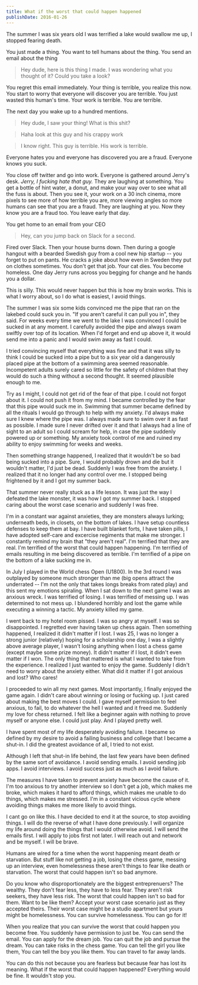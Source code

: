 ```yaml
---
title: What if the worst that could happen happened
publishDate: 2016-01-26
---
```


The summer I was six years old I was terrified a lake would swallow me up, I stopped fearing death.

You just made a thing. You want to tell humans about the thing. You send an email about the thing

> Hey dude, here is this thing I made. I was wondering what you thought of it? Could you take a look?

You regret this email immediately. Your thing is terrible, you realize this now. You start to worry that everyone will discover you are terrible. You just wasted this human's time. Your work is terrible. You are terrible.

The next day you wake up to a hundred mentions.

> Hey dude, I saw your thing! What is this shit?

> Haha look at this guy and his crappy work

> I know right. This guy is terrible. His work is terrible.

Everyone hates you and everyone has discovered you are a fraud. Everyone knows you suck.

You close off twitter and go into work. Everyone is gathered around Jerry's desk. _Jerry, I fucking hate that guy._ They are laughing at something. You get a bottle of hint water, a donut, and make your way over to see what all the fuss is about. Then you see it, your work on a 30 inch cinema, more pixels to see more of how terrible you are, more viewing angles so more humans can see that you are a fraud. They are laughing at you. Now they know you are a fraud too. You leave early that day.

You get home to an email from your CEO

> Hey, can you jump back on Slack for a second.

Fired over Slack. Then your house burns down. Then during a google hangout with a bearded Swedish guy from a cool new hip startup -- you forget to put on pants. He cracks a joke about how even in Sweden they put on clothes sometimes. You don't get that job. Your cat dies. You become homeless. One day Jerry runs across you begging for change and he hands you a dollar.

This is silly. This would never happen but this is how my brain works. This is what I worry about, so I do what is easiest, I avoid things.

The summer I was six some kids convinced me the pipe that ran on the lakebed could suck you in. "If you aren't careful it can pull you in", they said. For weeks every time we went to the lake I was convinced I could be sucked in at any moment. I carefully avoided the pipe and always swam swiftly over top of its location. When I'd forget and end up above it, it would send me into a panic and I would swim away as fast I could.

I tried convincing myself that everything was fine and that it was silly to think I could be sucked into a pipe but to a six year old a dangerously placed pipe at the bottom of a swimming area seemed reasonable. Incompetent adults surely cared so little for the safety of children that they would do such a thing without a second thought. It seemed plausible enough to me.

Try as I might, I could not get rid of the fear of that pipe. I could not forgot about it. I could not push it from my mind. I became controlled by the fear that this pipe would suck me in. Swimming that summer became defined by all the rituals I would go through to help with my anxiety. I'd always make sure I knew where the pipe was. I always made sure to swim over it as fast as possible. I made sure I never drifted over it and that I always had a line of sight to an adult so I could scream for help, in case the pipe suddenly powered up or something. My anxiety took control of me and ruined my ability to enjoy swimming for weeks and weeks.

Then something strange happened, I realized that it wouldn't be so bad being sucked into a pipe. Sure, I would probably drown and die but it wouldn't matter, I'd just be dead. Suddenly I was free from the anxiety. I realized that it no longer had any control over me. I stopped being frightened by it and I got my summer back.

That summer never really stuck as a life lesson. It was just the way I defeated the lake monster, it was how I got my summer back. I stopped caring about the worst case scenario and suddenly I was free.

I'm in a constant war against anxieties, they are monsters always lurking; underneath beds, in closets, on the bottom of lakes. I have setup countless defenses to keep them at bay. I have built blanket forts, I have taken pills, I have adopted self-care and excercise regiments that make me stronger. I constantly remind my brain that "they aren't real". I'm terrified that they are real. I'm terrified of the worst that could happen happening. I'm terrified of emails resulting in me being discovered as terrible. I'm terrified of a pipe on the bottom of a lake sucking me in.

In July I played in the World chess Open (U1800). In the 3rd round I was outplayed by someone much stronger than me (big opens attract the underrated -- I'm not the only that takes longs breaks from rated play) and this sent my emotions spiraling. When I sat down to the next game I was an anxious wreck. I was terrified of losing. I was terrified of messing up. I was determined to not mess up. I blundered horribly and lost the game while executing a winning a tactic. My anxiety killed my game.

I went back to my hotel room pissed. I was so angry at myself. I was so disappointed. I regretted ever having taken up chess again. Then something happened, I realized it didn't matter if I lost. I was 25, I was no longer a strong junior (relatively) hoping for a scholarship one day, I was a slightly above average player, I wasn't losing anything when I lost a chess game (except maybe some prize money). It didn't matter if I lost, it didn't even matter if I won. The only thing that mattered is what I wanted to take from the experience. I realized I just wanted to enjoy the game. Suddenly I didn't need to worry about the anxiety either. What did it matter if I got anxious and lost? Who cares!

I proceeded to win all my next games. Most importantly, I finally enjoyed the game again. I didn't care about winning or losing or fucking up. I just cared about making the best moves I could. I gave myself permission to feel anxious, to fail, to do whatever the hell I wanted and it freed me. Suddenly my love for chess returned. I felt like a beginner again with nothing to prove myself or anyone else. I could just play. And I played pretty well.

I have spent most of my life desperately avoiding failure. I became so defined by my desire to avoid a failing business and college that I became a shut-in. I did the greatest avoidance of all, I tried to not exist.

Although I left that shut-in life behind, the last few years have been defined by the same sort of avoidance. I avoid sending emails. I avoid sending job apps. I avoid interviews. I avoid success just as much as I avoid failure.

The measures I have taken to prevent anxiety have become the cause of it. I'm too anxious to try another interview so I don't get a job, which makes me broke, which makes it hard to afford things, which makes me unable to do things, which makes me stressed. I'm in a constant vicious cycle where avoiding things makes me more likely to avoid things.

I cant go on like this. I have decided to end it at the source, to stop avoiding things. I will do the reverse of what I have done previously. I will organize my life around doing the things that I would otherwise avoid. I will send the emails first. I will apply to jobs first not later. I will reach out and network and be myself. I will be brave.

Humans are wired for a time when the worst happening meant death or starvation. But stuff like not getting a job, losing the chess game, messing up an interview, even homelessness these aren't things to fear like death or starvation. The worst that could happen isn't so bad anymore.

Do you know who disproportionately are the biggest entreprenuers? The wealthy. They don't fear less, they have to less fear. They aren't risk seekers, they have less risk. The worst that could happen isn't so bad for them. Want to be like them? Accept your worst case scenario just as they accepted theirs. Their worst case might be a studio apartment but yours might be homelessness. You can survive homelessness. You can go for it!

When you realize that you can survive the worst that could happen you become free. You suddenly have permission to just be. You can send the email. You can apply for the dream job. You can quit the job and pursue the dream. You can take risks in the chess game. You can tell the girl you like them, You can tell the boy you like them. You can travel to far away lands.

You can do this not because you are fearless but because fear has lost its meaning. What if the worst that could happen happened? Everything would be fine. It wouldn't stop you.
